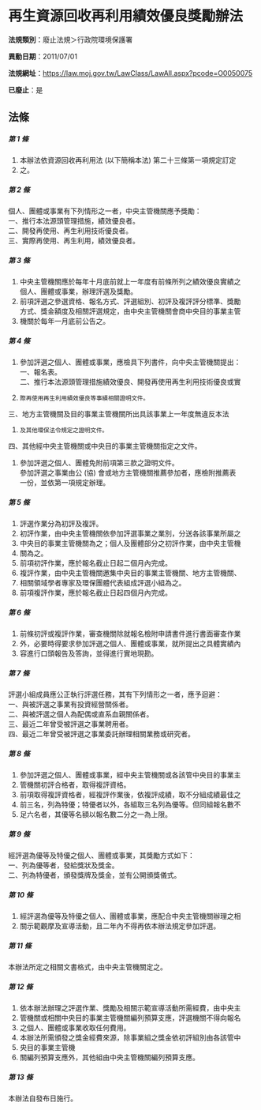 # 再生資源回收再利用績效優良獎勵辦法

**法規類別**：廢止法規＞行政院環境保護署

**異動日期**：2011/07/01  

**法規網址**：https://law.moj.gov.tw/LawClass/LawAll.aspx?pcode=O0050075

**已廢止**：是



## 法條
##### 第 1 條
1. 本辦法依資源回收再利用法 (以下簡稱本法) 第二十三條第一項規定訂定
1. 之。

##### 第 2 條
個人、團體或事業有下列情形之一者，中央主管機關應予獎勵：  
一、推行本法源頭管理措施，績效優良者。  
二、開發再使用、再生利用技術優良者。  
三、實際再使用、再生利用，績效優良者。  

##### 第 3 條
1. 中央主管機關應於每年十月底前就上一年度有前條所列之績效優良實績之  
個人、團體或事業，辦理評選及獎勵。
1. 前項評選之參選資格、報名方式、評選組別、初評及複評評分標準、獎勵  
方式、獎金額度及相關評選規定，由中央主管機關會商中央目的事業主管
1. 機關於每年一月底前公告之。

##### 第 4 條
1. 參加評選之個人、團體或事業，應檢具下列書件，向中央主管機關提出：  
一、報名表。  
二、推行本法源頭管理措施績效優良、開發再使用再生利用技術優良或實
1.     際再使用再生利用績效優良等事績相關證明文件。  
三、地方主管機關及目的事業主管機關所出具該事業上一年度無違反本法
1.     及其他環保法令規定之證明文件。  
四、其他經中央主管機關或中央目的事業主管機關指定之文件。
1. 參加評選之個人、團體免附前項第三款之證明文件。  
參加評選之事業由公 (協) 會或地方主管機關推薦參加者，應檢附推薦表  
一份，並依第一項規定辦理。

##### 第 5 條
1. 評選作業分為初評及複評。
1. 初評作業，由中央主管機關依參加評選事業之業別，分送各該事業所屬之
1. 中央目的事業主管機關為之；個人及團體部分之初評作業，由中央主管機
1. 關為之。
1. 前項初評作業，應於報名截止日起二個月內完成。
1. 複評作業，由中央主管機關邀集中央目的事業主管機關、地方主管機關、
1. 相關領域學者專家及環保團體代表組成評選小組為之。
1. 前項複評作業，應於報名截止日起四個月內完成。

##### 第 6 條
1. 前條初評或複評作業，審查機關除就報名檢附申請書件進行書面審查作業
1. 外，必要時得要求參加評選之個人、團體或事業，就所提出之具體實績內
1. 容進行口頭報告及答詢，並得進行實地現勘。

##### 第 7 條
評選小組成員應公正執行評選任務，其有下列情形之一者，應予迴避：  
一、與被評選之事業有投資經營關係者。  
二、與被評選之個人為配偶或直系血親關係者。  
三、最近二年曾受被評選之事業聘用者。  
四、最近二年曾受被評選之事業委託辦理相關業務或研究者。  

##### 第 8 條
1. 參加評選之個人、團體或事業，經中央主管機關或各該管中央目的事業主
1. 管機關初評合格者，取得複評資格。
1. 前項取得複評資格者，經複評作業後，依複評成績，取不分組成績最佳之
1. 前三名，列為特優；特優者以外，各組取三名列為優等。但同組報名數不
1. 足六名者，其優等名額以報名數二分之一為上限。

##### 第 9 條
經評選為優等及特優之個人、團體或事業，其獎勵方式如下：  
一、列為優等者，發給獎狀及獎金。  
二、列為特優者，頒發獎牌及獎金，並有公開頒獎儀式。  

##### 第 10 條
1. 經評選為優等及特優之個人、團體或事業，應配合中央主管機關辦理之相
1. 關示範觀摩及宣導活動，且二年內不得再依本辦法規定參加評選。

##### 第 11 條
本辦法所定之相關文書格式，由中央主管機關定之。

##### 第 12 條
1. 依本辦法辦理之評選作業、獎勵及相關示範宣導活動所需經費，由中央主
1. 管機關或相關中央目的事業主管機關編列預算支應，評選機關不得向報名
1. 之個人、團體或事業收取任何費用。
1. 本辦法所需頒發之獎金經費來源，除事業組之獎金依初評組別由各該管中
1. 央目的事業主管機
1. 關編列預算支應外，其他組由中央主管機關編列預算支應。

##### 第 13 條
本辦法自發布日施行。


